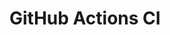 # GitHub Actions CI


































































































































































































































































































































































































































































































































































































































































































































































































































































































































































































































































































































































































































































































































































































































































































































































































































































































































































































































































































































































































































































































































































































































































































































































































































































































































































































































































































































































































































































































































































































































































































































































































































































































































































































































































































































































































































































































































































































































